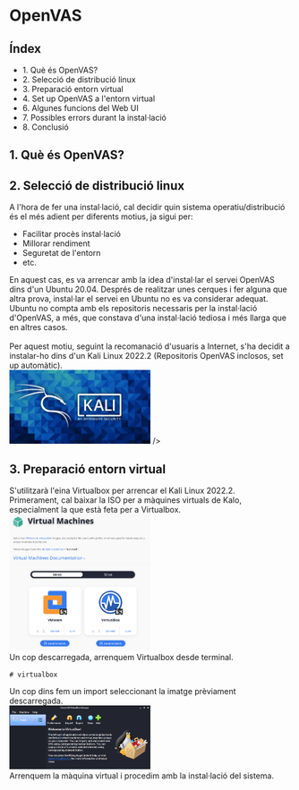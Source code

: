 
# OpenVAS

## Índex
<ul>
  <li>1. Què és OpenVAS?</li>
  <li>2. Selecció de distribució linux</li>
  <li>3. Preparació entorn virtual</li>
  <li>4. Set up OpenVAS a l'entorn virtual</li>
  <li>6. Algunes funcions del Web UI</li>
  <li>7. Possibles errors durant la instal·lació</li>
  <li>8. Conclusió</li>
</ul>

## 1. Què és OpenVAS?

## 2. Selecció de distribució linux
A l'hora de fer una instal·lació, cal decidir quin sistema operatiu/distribució és el més adient per diferents motius, ja sigui per:
 <ul>
  <li> Facilitar procès instal·lació</li>
  <li> Millorar rendiment</li>
  <li> Seguretat de l'entorn</li>
  <li> etc.</li>
</ul>
En aquest cas, es va arrencar amb la idea d'instal·lar el servei OpenVAS dins d'un Ubuntu 20.04.
Després de realitzar unes cerques i fer alguna que altra prova, instal·lar el servei en Ubuntu no es va considerar adequat. Ubuntu no compta amb els repositoris necessaris per la instal·lació d'OpenVAS, a més, que constava d'una instal·lació tediosa i més llarga que en altres casos. <br /><br />
Per aquest motiu, seguint la recomanació d'usuaris a Internet, s'ha decidit a instalar-ho dins d'un Kali Linux 2022.2 (Repositoris OpenVAS inclosos, set up automàtic). <br />

<img src="imatges/kali_linux_logo.webp" alt="kali" display="block" margin-left="auto" margin-right="auto" width="50%">
/><br />

## 3. Preparació entorn virtual
S'utilitzarà l'eina Virtualbox per arrencar el Kali Linux 2022.2.
<br />
Primerament, cal baixar la ISO per a màquines virtuals de Kalo, especialment la que està feta per a Virtualbox.
<br />
<img src="imatges/virtualbox_kali.png" alt="vm" display="block" margin-left="auto" margin-right="auto" width="50%">
<br />
Un cop descarregada, arrenquem Virtualbox desde terminal.
~~~
# virtualbox
~~~
Un cop dins fem un import seleccionant la imatge prèviament descarregada.
<br />
<img src="imatges/virtualbox_import.png" alt="vm" display="block" margin-left="auto" margin-right="auto" width="50%">
<br />
Arrenquem la màquina virtual i procedim amb la instal·lació del sistema.
